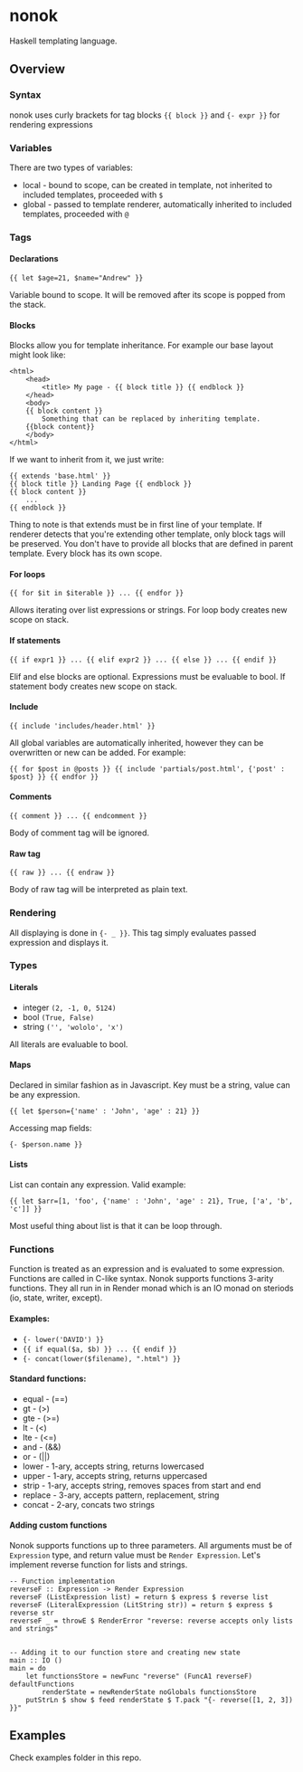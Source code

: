 # nonok

Haskell templating language.

## Overview

### Syntax

nonok uses curly brackets for tag blocks `{{ block }}` and `{- expr }}`
for rendering expressions

### Variables

There are two types of variables:
* local - bound to scope, can be created in template, not inherited to included templates, proceeded with `$`
* global - passed to template renderer, automatically inherited to included templates, proceeded with `@`


### Tags

#### Declarations

`{{ let $age=21, $name="Andrew" }}`

Variable bound to scope. It will be removed after its scope is popped from the stack.

#### Blocks

Blocks allow you for template inheritance. For example our base layout might look like:

    <html>
        <head>
            <title> My page - {{ block title }} {{ endblock }}
        </head>
        <body>
        {{ block content }}
            Something that can be replaced by inheriting template.
        {{block content}}
        </body>
    </html>

If we want to inherit from it, we just write:

    {{ extends 'base.html' }}
    {{ block title }} Landing Page {{ endblock }}
    {{ block content }}
        ...
    {{ endblock }}

Thing to note is that extends must be in first line of your template. If renderer detects that you're extending other template, only block tags will be preserved. You don't have to provide all blocks that are defined in parent template. Every block has its own scope.

#### For loops

`{{ for $it in $iterable }} ... {{ endfor }}`

Allows iterating over list expressions or strings.
For loop body creates new scope on stack.

#### If statements

`{{ if expr1 }} ... {{ elif expr2 }} ... {{ else }} ... {{ endif }}`

Elif and else blocks are optional. Expressions must be evaluable to bool.
If statement body creates new scope on stack.

#### Include

`{{ include 'includes/header.html' }}`

All global variables are automatically inherited, however they can be overwritten or new can be added. For example:

`{{ for $post in @posts }}
    {{ include 'partials/post.html', {'post' :  $post} }}
{{ endfor }}`


#### Comments

`{{ comment }} ... {{ endcomment }}`

Body of comment tag will be ignored.

#### Raw tag

`{{ raw }} ... {{ endraw }}`

Body of raw tag will be interpreted as plain text.

### Rendering

All displaying is done in `{- _ }}`. This tag simply evaluates passed expression and displays it.

### Types

#### Literals

* integer `(2, -1, 0, 5124)`
* bool `(True, False)`
* string `('', 'wololo', 'x')`

All literals are evaluable to bool.

#### Maps

Declared in similar fashion as in Javascript. Key must be a string, value can be any expression.

`{{ let $person={'name' : 'John', 'age' : 21} }}`

Accessing map fields:

`{- $person.name }}`

#### Lists

List can contain any expression. Valid example:

`{{ let $arr=[1, 'foo', {'name' : 'John', 'age' : 21}, True, ['a', 'b', 'c']] }}`

Most useful thing about list is that it can be loop through.

### Functions

Function is treated as an expression and is evaluated to some expression. Functions are called in C-like syntax. Nonok supports functions 3-arity functions. They all run in in Render monad which is an IO monad on steriods (io, state, writer, except).

#### Examples:

* `{- lower('DAVID') }}`
* `{{ if equal($a, $b) }} ... {{ endif }}`
* `{- concat(lower($filename), ".html") }}`

#### Standard functions:

* equal - (==)
* gt - (>)
* gte - (>=)
* lt - (<)
* lte - (<=)
* and - (&&)
* or - (||)
* lower - 1-ary, accepts string, returns lowercased
* upper - 1-ary, accepts string, returns uppercased
* strip - 1-ary, accepts string, removes spaces from start and end
* replace - 3-ary, accepts pattern, replacement, string
* concat - 2-ary, concats two strings

#### Adding custom functions

Nonok supports functions up to three parameters. All arguments must be of `Expression` type, and return value must be `Render Expression`. Let's implement reverse function for lists and strings.

    -- Function implementation
    reverseF :: Expression -> Render Expression
    reverseF (ListExpression list) = return $ express $ reverse list
    reverseF (LiteralExpression (LitString str)) = return $ express $ reverse str
    reverseF _ = throwE $ RenderError "reverse: reverse accepts only lists and strings"


    -- Adding it to our function store and creating new state
    main :: IO ()
    main = do
        let functionsStore = newFunc "reverse" (FuncA1 reverseF) defaultFunctions
            renderState = newRenderState noGlobals functionsStore
        putStrLn $ show $ feed renderState $ T.pack "{- reverse([1, 2, 3]) }}"

## Examples

Check examples folder in this repo.
